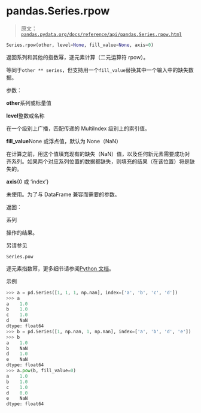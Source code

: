 # pandas.Series.rpow

> 原文：[`pandas.pydata.org/docs/reference/api/pandas.Series.rpow.html`](https://pandas.pydata.org/docs/reference/api/pandas.Series.rpow.html)

```py
Series.rpow(other, level=None, fill_value=None, axis=0)
```

返回系列和其他的指数幂，逐元素计算（二元运算符 rpow）。

等同于`other ** series`，但支持用一个`fill_value`替换其中一个输入中的缺失数据。

参数：

**other**系列或标量值

**level**整数或名称

在一个级别上广播，匹配传递的 MultiIndex 级别上的索引值。

**fill_value**None 或浮点值，默认为 None（NaN）

在计算之前，用这个值填充现有的缺失（NaN）值，以及任何新元素需要成功对齐系列。如果两个对应系列位置的数据都缺失，则填充的结果（在该位置）将是缺失的。

**axis**{0 或 ‘index’}

未使用。为了与 DataFrame 兼容而需要的参数。

返回：

系列

操作的结果。

另请参见

`Series.pow`

逐元素指数幂，更多细节请参阅[Python 文档](https://docs.python.org/3/reference/datamodel.html#emulating-numeric-types)。

示例

```py
>>> a = pd.Series([1, 1, 1, np.nan], index=['a', 'b', 'c', 'd'])
>>> a
a    1.0
b    1.0
c    1.0
d    NaN
dtype: float64
>>> b = pd.Series([1, np.nan, 1, np.nan], index=['a', 'b', 'd', 'e'])
>>> b
a    1.0
b    NaN
d    1.0
e    NaN
dtype: float64
>>> a.pow(b, fill_value=0)
a    1.0
b    1.0
c    1.0
d    0.0
e    NaN
dtype: float64 
```
